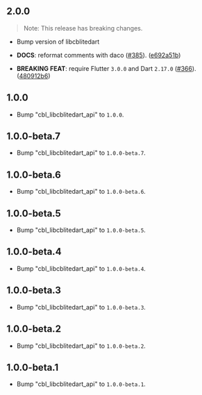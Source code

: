 ## 2.0.0

> Note: This release has breaking changes.

 - Bump version of libcblitedart

 - **DOCS**: reformat comments with daco ([#385](https://github.com/cbl-dart/cbl-dart/issues/385)). ([e692a51b](https://github.com/cbl-dart/cbl-dart/commit/e692a51b2ae2f9d4a7d240175e5b3c22fb79c783))
 - **BREAKING** **FEAT**: require Flutter `3.0.0` and Dart `2.17.0` ([#366](https://github.com/cbl-dart/cbl-dart/issues/366)). ([480912b6](https://github.com/cbl-dart/cbl-dart/commit/480912b617cb92cda7879d01ad4a0a3ea5b61abe))

## 1.0.0

 - Bump "cbl_libcblitedart_api" to `1.0.0`.

## 1.0.0-beta.7

 - Bump "cbl_libcblitedart_api" to `1.0.0-beta.7`.

## 1.0.0-beta.6

 - Bump "cbl_libcblitedart_api" to `1.0.0-beta.6`.

## 1.0.0-beta.5

 - Bump "cbl_libcblitedart_api" to `1.0.0-beta.5`.

## 1.0.0-beta.4

 - Bump "cbl_libcblitedart_api" to `1.0.0-beta.4`.

## 1.0.0-beta.3

 - Bump "cbl_libcblitedart_api" to `1.0.0-beta.3`.

## 1.0.0-beta.2

 - Bump "cbl_libcblitedart_api" to `1.0.0-beta.2`.

## 1.0.0-beta.1

 - Bump "cbl_libcblitedart_api" to `1.0.0-beta.1`.
